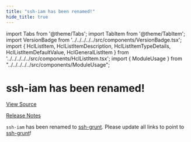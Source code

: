 ```yaml
---
title: "ssh-iam has been renamed!"
hide_title: true
---
```


import Tabs from '@theme/Tabs';
import TabItem from '@theme/TabItem';
import VersionBadge from '../../../../../src/components/VersionBadge.tsx';
import { HclListItem, HclListItemDescription, HclListItemTypeDetails, HclListItemDefaultValue, HclGeneralListItem } from '../../../../../src/components/HclListItem.tsx';
import { ModuleUsage } from "../../../../../src/components/ModuleUsage";

<VersionBadge repoTitle="Security Modules" version="0.69.4" lastModifiedVersion="0.13.0"/>

# ssh-iam has been renamed!

<a href="https://github.com/gruntwork-io/terraform-aws-security/tree/v0.69.4/modules/ssh-iam" className="link-button" title="View the source code for this module in GitHub.">View Source</a>

<a href="https://github.com/gruntwork-io/terraform-aws-security/releases/tag/v0.13.0" className="link-button" title="Release notes for only versions which impacted this module.">Release Notes</a>

`ssh-iam` has been renamed to [ssh-grunt](https://github.com/gruntwork-io/terraform-aws-security/tree/v0.69.4/modules/ssh-grunt). Please update all links to point to
[ssh-grunt](https://github.com/gruntwork-io/terraform-aws-security/tree/v0.69.4/modules/ssh-grunt)!


<!-- ##DOCS-SOURCER-START
{
  "originalSources": [
    "https://github.com/gruntwork-io/terraform-aws-security/tree/v0.69.4/modules/ssh-iam/readme.md",
    "https://github.com/gruntwork-io/terraform-aws-security/tree/v0.69.4/modules/ssh-iam/variables.tf",
    "https://github.com/gruntwork-io/terraform-aws-security/tree/v0.69.4/modules/ssh-iam/outputs.tf"
  ],
  "sourcePlugin": "module-catalog-api",
  "hash": "a595da5bc861c955574462d3a8a3adad"
}
##DOCS-SOURCER-END -->
